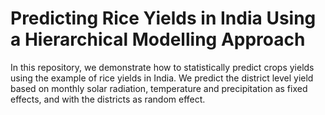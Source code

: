 # Predicting Rice Yields in India Using a Hierarchical Modelling Approach

In this repository, we demonstrate how to statistically predict crops yields using the example of rice yields in India. We predict the district level yield based on monthly solar radiation, temperature and precipitation as fixed effects, and with the districts as random effect.

